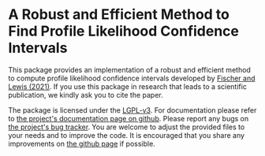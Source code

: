 # A Robust and Efficient Method to Find Profile Likelihood Confidence Intervals

This package provides an implementation of a robust and efficient method to
compute profile likelihood confidence intervals developed by [Fischer and Lewis (2021)][PAP]. 
If you use this package in research that leads to a scientific publication, 
we kindly ask you to cite the paper.

The package is licensed under the [LGPL-v3][LGPL]. For documentation please refer to
[the project's documentation page on github][DOC]. Please report any bugs on 
[the project's bug tracker][BUG]. You are welcome to adjust the provided
files to your needs and to improve the code. It is encouraged that you share any 
improvements on [the github page][GIT] if possible.

[PAP]: https://link.springer.com/article/10.1007/s11222-021-10012-y
[LGPL]: https://opensource.org/licenses/lgpl-3.0.html
[DOC]: https://vemomoto.github.io/ci_rvm.html
[GIT]: https://github.com/vemomoto/vemomoto/
[BUG]: https://github.com/vemomoto/vemomoto/issues